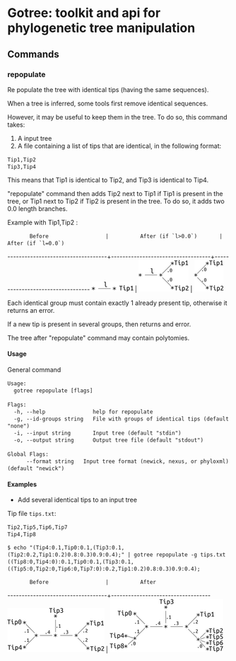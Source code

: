 # Gotree: toolkit and api for phylogenetic tree manipulation

## Commands

### repopulate
Re populate the tree with identical tips (having the same sequences).

When a tree is inferred, some tools first remove identical sequences.

However, it may be useful to keep them in the tree. To do so, this command takes:

1. A input tree
2. A file containing a list of tips that are identical, in the following format:

```
Tip1,Tip2
Tip3,Tip4
```

This means that Tip1 is identical to Tip2, and Tip3 is identical to Tip4.

"repopulate" command then adds Tip2 next to Tip1 if Tip1 is present in the tree, or 
Tip1 next to Tip2 if Tip2 is present in the tree. To do so, it adds two 0.0 length
 branches. 

Example with Tip1,Tip2 :

           Before                  |          After (if `l>0.0`)       |         After (if `l=0.0`)
-----------------------------------+-----------------------------------+----------------------------------
![Repopulate 1](repopulate_1.png)  | ![Repopulate 2](repopulate_2.png) | ![Repopulate 3](repopulate_3.png)


Each identical group must contain exactly 1 already present tip, otherwise it returns
 an error.

If a new tip is present in several groups, then returns and error.

The tree after "repopulate" command may contain polytomies.


#### Usage

General command
```
Usage:
  gotree repopulate [flags]

Flags:
  -h, --help               help for repopulate
  -g, --id-groups string   File with groups of identical tips (default "none")
  -i, --input string       Input tree (default "stdin")
  -o, --output string      Output tree file (default "stdout")

Global Flags:
      --format string   Input tree format (newick, nexus, or phyloxml) (default "newick")
```

#### Examples

* Add several identical tips to an input tree

Tip file `tips.txt`:

```
Tip2,Tip5,Tip6,Tip7
Tip4,Tip8
```

```
$ echo "(Tip4:0.1,Tip0:0.1,(Tip3:0.1,(Tip2:0.2,Tip1:0.2)0.8:0.3)0.9:0.4);" | gotree repopulate -g tips.txt
((Tip8:0,Tip4:0):0.1,Tip0:0.1,(Tip3:0.1,((Tip5:0,Tip2:0,Tip6:0,Tip7:0):0.2,Tip1:0.2)0.8:0.3)0.9:0.4);
```


           Before                  |          After
-----------------------------------+-----------------------------------
![Repopulate 4](repopulate_4.png)  | ![Repopulate 5](repopulate_5.png) 

